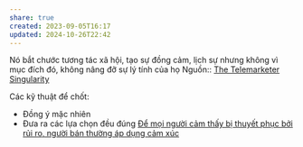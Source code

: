 ```yaml
---
share: true
created: 2023-09-05T16:17
updated: 2024-10-26T22:42
---
```

Nó bắt chước tương tác xã hội, tạo sự đồng cảm, lịch sự nhưng không vì mục đích đó, không nâng đỡ sự lý tính của họ
Nguồn:: [The Telemarketer Singularity](https://archive.ieet.org/articles/rinesi20150806.html)

Các kỹ thuật để chốt:
- Đồng ý mặc nhiên
- Đưa ra các lựa chọn đều đúng
[Để mọi người cảm thấy bị thuyết phục bởi rủi ro, người bán thường áp dụng cảm xúc](./C%E1%BA%A3m%20x%C3%BAc/%C4%90%E1%BB%83%20m%E1%BB%8Di%20ng%C6%B0%E1%BB%9Di%20c%E1%BA%A3m%20th%E1%BA%A5y%20b%E1%BB%8B%20thuy%E1%BA%BFt%20ph%E1%BB%A5c%20b%E1%BB%9Fi%20r%E1%BB%A7i%20ro,%20ng%C6%B0%E1%BB%9Di%20b%C3%A1n%20th%C6%B0%E1%BB%9Dng%20%C3%A1p%20d%E1%BB%A5ng%20c%E1%BA%A3m%20x%C3%BAc.md)